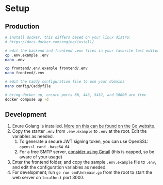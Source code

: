 # Setup

## Production
```bash
# install docker, this differs based on your linux distro:
# https://docs.docker.com/engine/install/

# edit the backend and frontend .env files in your favorite text editor
cp .env.example .env
nano .env

cp frontend/.env.example frontend/.env
nano frontend/.env

# edit the Caddy configuration file to use your domains
nano config/Caddyfile

# bring docker up, ensure ports 80, 443, 5432, and 30000 are free
docker compose up -d
```

## Development
1. Enure Golang is installed. [More on this can be found on the Go website.](https://go.dev/doc/install)
2. Copy the starter `.env` from `.env.example` to `.env` at the root. Edit the variables as needed.
    1. To generate a secure JWT signing token, you can use OpenSSL: `openssl rand -base64 64`
    2. For a free SMTP server, [consider using Gmail](https://support.google.com/a/answer/176600?hl=en) (this is capped, so be aware of your usage)
3. Enter the frontend folder, and copy the sample `.env.example` file to `.env`, and edit the configuration variables as needed.
4. For development, run `go run cmd\hn\main.go` from the root to start the web server on `localhost` port 3000.